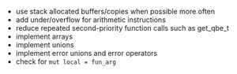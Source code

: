- use stack allocated buffers/copies when possible more often
- add under/overflow for arithmetic instructions
- reduce repeated second-priority function calls such as get_qbe_t
- implement arrays
- implement unions
- implement error unions and error operators
- check for `mut local = fun_arg`